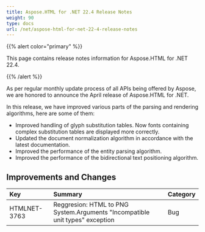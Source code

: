 ```yaml
---
title: Aspose.HTML for .NET 22.4 Release Notes
weight: 90
type: docs
url: /net/aspose-html-for-net-22-4-release-notes
---
```

{{% alert color="primary" %}} 

This page contains release notes information for Aspose.HTML for .NET 22.4.

{{% /alert %}} 

As per regular monthly update process of all APIs being offered by Aspose, we are honored to announce the April release of Aspose.HTML for .NET.

In this release, we have improved various parts of the parsing and rendering algorithms, here are some of them:

* Improved handling of glyph substitution tables. Now fonts containing complex substitution tables are displayed more correctly.
* Updated the document normalization algorithm in accordance with the latest documentation.
* Improved the performance of the entity parsing algorithm.
* Improved the performance of the bidirectional text positioning algorithm.


## **Improvements and Changes**

|**Key**|**Summary**|**Category**|
| :- | :- | :- |
|HTMLNET-3763|Reggresion: HTML to PNG System.Arguments "Incompatible unit types" exception|Bug|